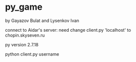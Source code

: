# py_game
by Gayazov Bulat and Lysenkov Ivan

connect to Aidar's server: need change client.py 'localhost' to chopin.skyseven.ru

py version 2.7.18

python client.py username
